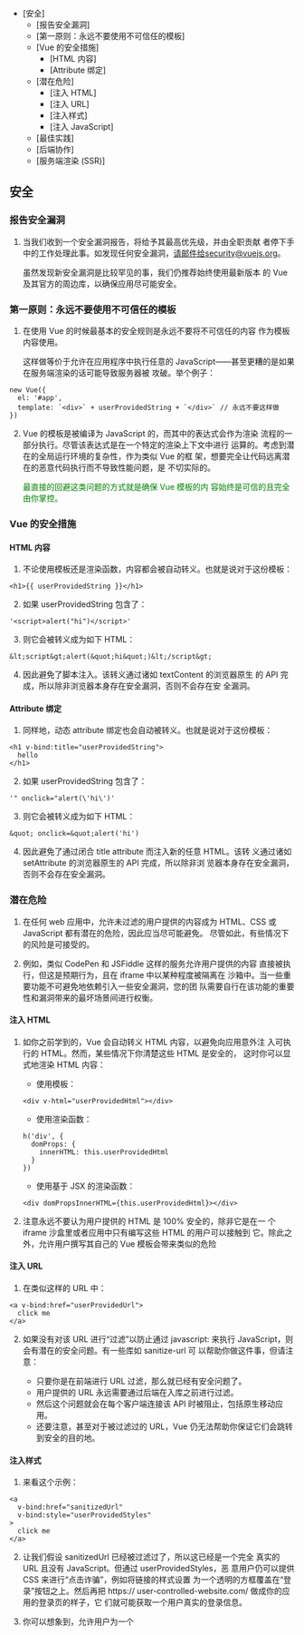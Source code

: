 
<!-- vim-markdown-toc GFM -->

* [安全]
	* [报告安全漏洞]
	* [第一原则：永远不要使用不可信任的模板]
	* [Vue 的安全措施]
		* [HTML 内容]
		* [Attribute 绑定]
	* [潜在危险]
		* [注入 HTML]
		* [注入 URL]
		* [注入样式]
		* [注入 JavaScript]
	* [最佳实践]
	* [后端协作]
	* [服务端渲染 (SSR)]

<!-- vim-markdown-toc -->
## 安全
### 报告安全漏洞
1. 当我们收到一个安全漏洞报告，将给予其最高优先级，并由全职贡献
者停下手中的工作处理此事。如发现任何安全漏洞，请邮件给security@vuejs.org。

	虽然发现新安全漏洞是比较罕见的事，我们仍推荐始终使用最新版本
的 Vue 及其官方的周边库，以确保应用尽可能安全。

### 第一原则：永远不要使用不可信任的模板
1. 在使用 Vue 的时候最基本的安全规则是永远不要将不可信任的内容
作为模板内容使用。

	这样做等价于允许在应用程序中执行任意的
JavaScript——甚至更糟的是如果在服务端渲染的话可能导致服务器被
攻破。举个例子：
```
new Vue({
  el: '#app',
  template: `<div>` + userProvidedString + `</div>` // 永远不要这样做
})
```

2. Vue 的模板是被编译为 JavaScript 的，而其中的表达式会作为渲染
流程的一部分执行。尽管该表达式是在一个特定的渲染上下文中进行
运算的。考虑到潜在的全局运行环境的复杂性，作为类似 Vue 的框
架，想要完全让代码远离潜在的恶意代码执行而不导致性能问题，是
不切实际的。

	<font color=green>最直接的回避这类问题的方式就是确保 Vue 模板的内
容始终是可信的且完全由你掌控。</font>

### Vue 的安全措施
#### HTML 内容
1. 不论使用模板还是渲染函数，内容都会被自动转义。也就是说对于这份模板：
```
<h1>{{ userProvidedString }}</h1>
```

2. 如果 userProvidedString 包含了：

```
'<script>alert("hi")</script>'
```

3. 则它会被转义成为如下 HTML：

```
&lt;script&gt;alert(&quot;hi&quot;)&lt;/script&gt;
```

4. 因此避免了脚本注入。该转义通过诸如 textContent 的浏览器原生
的 API 完成，所以除非浏览器本身存在安全漏洞，否则不会存在安
全漏洞。

#### Attribute 绑定
1. 同样地，动态 attribute 绑定也会自动被转义。也就是说对于这份模板：
```
<h1 v-bind:title="userProvidedString">
  hello
</h1>
```

2. 如果 userProvidedString 包含了：

```
'" onclick="alert(\'hi\')'
```

3. 则它会被转义成为如下 HTML：

```
&quot; onclick=&quot;alert('hi')
```

4. 因此避免了通过闭合 title attribute 而注入新的任意 HTML。该转
义通过诸如 setAttribute 的浏览器原生的 API 完成，所以除非浏
览器本身存在安全漏洞，否则不会存在安全漏洞。

### 潜在危险
1. 在任何 web 应用中，允许未过滤的用户提供的内容成为 HTML、CSS
或 JavaScript 都有潜在的危险，因此应当尽可能避免。
尽管如此，有些情况下的风险是可接受的。

2. 例如，类似 CodePen 和 JSFiddle 这样的服务允许用户提供的内容
直接被执行，但这是预期行为，且在 iframe 中以某种程度被隔离在
沙箱中。当一些重要功能不可避免地依赖引入一些安全漏洞，您的团
队需要自行在该功能的重要性和漏洞带来的最坏场景间进行权衡。

#### 注入 HTML
1. 如你之前学到的，Vue 会自动转义 HTML 内容，以避免向应用意外注
入可执行的 HTML。然而，某些情况下你清楚这些 HTML 是安全的，
这时你可以显式地渲染 HTML 内容：

	- 使用模板：
	```
    <div v-html="userProvidedHtml"></div>
	```

	- 使用渲染函数：

	```
    h('div', {
      domProps: {
        innerHTML: this.userProvidedHtml
      }
    })
	```

	- 使用基于 JSX 的渲染函数：

	```
    <div domPropsInnerHTML={this.userProvidedHtml}></div>
	```

2. 注意永远不要认为用户提供的 HTML 是 100% 安全的，除非它是在一
个 iframe 沙盒里或者应用中只有编写这些 HTML 的用户可以接触到
它。除此之外，允许用户撰写其自己的 Vue 模板会带来类似的危险

#### 注入 URL
1. 在类似这样的 URL 中：

```
<a v-bind:href="userProvidedUrl">
  click me
</a>
```

2. 如果没有对该 URL 进行“过滤”以防止通过 javascript: 来执行
JavaScript，则会有潜在的安全问题。有一些库如 sanitize-url 可
以帮助你做这件事，但请注意：

	- 只要你是在前端进行 URL 过滤，那么就已经有安全问题了。
	- 用户提供的 URL 永远需要通过后端在入库之前进行过滤。
	- 然后这个问题就会在每个客户端连接该 API 时被阻止，包括原生移动应用。
	- 还要注意，甚至对于被过滤过的 URL，Vue 仍无法帮助你保证它们会跳转到安全的目的地。

#### 注入样式
1. 来看这个示例：

```
<a
  v-bind:href="sanitizedUrl"
  v-bind:style="userProvidedStyles"
>
  click me
</a>
```

2. 让我们假设 sanitizedUrl 已经被过滤过了，所以这已经是一个完全
真实的 URL 且没有 JavaScript。但通过 userProvidedStyles，恶
意用户仍可以提供 CSS 来进行“点击诈骗”，例如将链接的样式设置
为一个透明的方框覆盖在“登录”按钮之上。然后再把 https://
user-controlled-website.com/ 做成你的应用的登录页的样子，它
们就可能获取一个用户真实的登录信息。

3. 你可以想象到，允许用户为一个 <style> 元素提供内容，将产生甚
至更严重的安全漏洞，以使得用户完全控制整个页面的样式。这就是
为什么 Vue 要在模板内避免渲染 style 标签，例如：

```
<style>{{ userProvidedStyles }}</style>
```

4. 为了确保用户完全远离点击诈骗，我们推荐只允许在一个 iframe 沙
盒内进行 CSS 的完全控制。或让用户通过一个样式绑定来控制，我
们推荐使用其对象语法且只允许用户提供特定的可以安全控制的
property 的值。例如：

```
<a
  v-bind:href="sanitizedUrl"
  v-bind:style="{
    color: userProvidedColor,
    background: userProvidedBackground
  }"
>
  click me
</a>
```

#### 注入 JavaScript
1. 我们强烈不鼓励使用 Vue 渲染 `<script>` 元素，因为模板和渲染函
数永远不应该产生副作用。然而，这并不是唯一包含可能在运行时会
被视为 JavaScript 的字符串。

2. 每个 HTML 元素都有接受 JavaScript 字符串作为其值的 attribute
，如 onclick、onfocus 和 onmouseenter。将用户提供的
JavaScript 绑定到它们任意当中都是一个潜在的安全风险，因此应
该避免。

3. 请注意，永远不要认为用户提供的 JavaScript 是 100% 安全的，除
非它是在一个 iframe 沙盒里或者应用中只有编写该 JavaScript 的
用户可以接触到它。

4. 有的时候我们会收到在 Vue 模板中可以产生跨站脚本攻击 (XSS) 的
安全漏洞报告。一般情况下，我们不会将这样的案例视为真正的安全
漏洞，因为从以下两个可能允许 XSS 的场景看，不存在可行的办法
来保护开发者：

	1. 开发者显式地要求 Vue 将用户提供的、未经过滤的内容作为
		Vue 模板进行渲染。这是无法避免的不安全，Vue 没有办法知道
		其源头。

	2. 开发者向 Vue 挂载包含服务端渲染或用户提供的内容的 HTML
		的整个页面。这实质上和问题 #1 是相同的，但是有的时候开发
		者可能没有意识到。这会使得攻击者提供作为普通 HTML 安全但
		对于 Vue 模板不安全的 HTML 以导致安全漏洞。
		
			**最佳实践是永远不要向 Vue 挂载可能包含服务端渲染或用户提供的内容**。

### 最佳实践
1. 通用的规则是只要允许执行未过滤的用户提供的内容 (不论作为
HTML、JavaScript 甚至 CSS)，你就可能令自己处于被攻击的境地。

	这些建议实际上不论使用 Vue 还是别的框架甚至不使用框架，都是
成立的。

2. 除了上述关于潜在危险的建议，我们也推荐自行熟悉以下资料：

	- HTML5 Security Cheat Sheet
	- OWASP’s Cross Site Scripting (XSS) Prevention Cheat
		Sheet

3. 然后利用学到的知识，对那些包含了第三方组件或通过其它方式影响
渲染到 DOM 的内容的依赖的源代码进行重新审查，以发现潜在的危
险模式。

### 后端协作
1. HTTP 安全漏洞，诸如伪造跨站请求 (CSRF/XSRF) 和跨站脚本注入
(XSSI)，都是后端重点关注的方向，因此并不是 Vue 所担心的。尽
管如此，和后端团队交流学习如何和他们的 API 最好地进行交互，
例如在表单提交时提交 CSRF token，永远是件好事。

### 服务端渲染 (SSR)
1. 使用 SSR 时存在额外的安全考量，因此请确认遵循我们的 SSR 文档
中概括出的最佳实践以避免安全漏洞。
